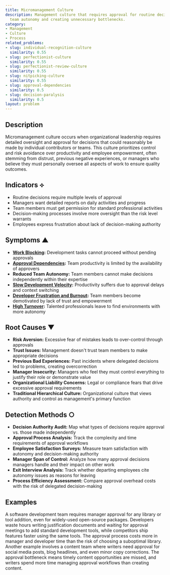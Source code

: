 ```yaml
---
title: Micromanagement Culture
description: Management culture that requires approval for routine decisions, reducing
  team autonomy and creating unnecessary bottlenecks.
category:
- Management
- Culture
- Process
related_problems:
- slug: individual-recognition-culture
  similarity: 0.55
- slug: perfectionist-culture
  similarity: 0.55
- slug: perfectionist-review-culture
  similarity: 0.55
- slug: nitpicking-culture
  similarity: 0.55
- slug: approval-dependencies
  similarity: 0.5
- slug: decision-paralysis
  similarity: 0.5
layout: problem
---
```


## Description

Micromanagement culture occurs when organizational leadership requires detailed oversight and approval for decisions that could reasonably be made by individual contributors or teams. This culture prioritizes control and risk avoidance over productivity and employee empowerment, often stemming from distrust, previous negative experiences, or managers who believe they must personally oversee all aspects of work to ensure quality outcomes.

## Indicators ⟡

- Routine decisions require multiple levels of approval
- Managers want detailed reports on daily activities and progress
- Team members must get permission for standard professional activities
- Decision-making processes involve more oversight than the risk level warrants
- Employees express frustration about lack of decision-making authority

## Symptoms ▲

- **[Work Blocking](work-blocking.md):** Development tasks cannot proceed without pending approvals
- **[Approval Dependencies](approval-dependencies.md):** Team productivity is limited by the availability of approvers
- **Reduced Team Autonomy:** Team members cannot make decisions independently within their expertise
- **[Slow Development Velocity](slow-development-velocity.md):** Productivity suffers due to approval delays and context switching
- **[Developer Frustration and Burnout](developer-frustration-and-burnout.md):** Team members become demotivated by lack of trust and empowerment
- **[High Turnover](high-turnover.md):** Talented professionals leave to find environments with more autonomy

## Root Causes ▼

- **Risk Aversion:** Excessive fear of mistakes leads to over-control through approvals
- **Trust Issues:** Management doesn't trust team members to make appropriate decisions
- **Previous Bad Experiences:** Past incidents where delegated decisions led to problems, creating overcorrection
- **Manager Insecurity:** Managers who feel they must control everything to justify their role or demonstrate value
- **Organizational Liability Concerns:** Legal or compliance fears that drive excessive approval requirements
- **Traditional Hierarchical Culture:** Organizational culture that views authority and control as management's primary function

## Detection Methods ○

- **Decision Authority Audit:** Map what types of decisions require approval vs. those made independently
- **Approval Process Analysis:** Track the complexity and time requirements of approval workflows
- **Employee Satisfaction Surveys:** Measure team satisfaction with autonomy and decision-making authority
- **Manager Span of Control:** Analyze how many approval decisions managers handle and their impact on other work
- **Exit Interview Analysis:** Track whether departing employees cite autonomy issues as reasons for leaving
- **Process Efficiency Assessment:** Compare approval overhead costs with the risk of delegated decision-making

## Examples

A software development team requires manager approval for any library or tool addition, even for widely-used open-source packages. Developers waste hours writing justification documents and waiting for approval meetings to add standard development tools, while competitors ship features faster using the same tools. The approval process costs more in manager and developer time than the risk of choosing a suboptimal library. Another example involves a content team where writers need approval for social media posts, blog headlines, and even minor copy corrections. The approval bottleneck means timely content opportunities are missed, and writers spend more time managing approval workflows than creating content.